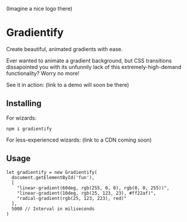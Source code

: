 (Imagine a nice logo there)

# Gradientify

Create beautiful, animated gradients with ease.

Ever wanted to animate a gradient background, but CSS transitions dissapointed you with its unfunnily lack of this extremely-high-demand functionality? Worry no more!

See it in action: (link to a demo will soon be there)

## Installing

For wizards:

`npm i gradientify`


For less-experienced wizards: 
(link to a CDN coming soon)

## Usage

```javscript
let gradientify = new Gradientify(
  document.getElementById('fun'),
  [
    "linear-gradient(60deg, rgb(255, 0, 0), rgb(0, 0, 255))",
    "linear-gradient(10deg, rgb(25, 123, 23), #ff22af)",
    "radial-gradient(rgb(25, 123, 223), red)"
  ],
  5000 // Interval in miliseconds
)
```



